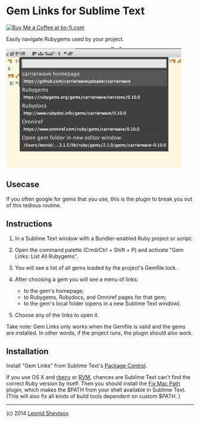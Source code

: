 # Gem Links for Sublime Text

<a href='https://ko-fi.com/X8X19BQH' target='_blank'><img height='36' style='border:0px;height:36px;' src='https://az743702.vo.msecnd.net/cdn/kofi1.png?v=0' border='0' alt='Buy Me a Coffee at ko-fi.com' /></a>

Easily navigate Rubygems used by your project.

![Gem Links menu](screenshot.png)

## Usecase

If you often google for gems that you use, this is the plugin to break you out of this tedious routine.

## Instructions

1.  In a Sublime Text window with a Bundler-enabled Ruby project or script:

2.  Open the command palette (Cmd/Ctrl + Shift + P) and activate "Gem Links: List All Rubygems".

3.  You will see a list of all gems loaded by the project's Gemfile.lock.

4.  After choosing a gem you will see a menu of links:

    * to the gem's homepage;
    * to Rubygems, Rubydocs, and Omniref pages for that gem;
    * to the gem's local folder (opens in a new Sublime Text window).

5.  Choose any of the links to open it.

Take note: Gem Links only works when the Gemfile is valid and the gems are installed. In other words, if the project runs, the plugin should also work.

## Installation

Install "Gem Links" from Sublime Text's [Package Control](https://sublime.wbond.net).

If you use OS X and [rbenv](https://github.com/sstephenson/rbenv) or [RVM](https://rvm.io), chances are Sublime Text can't find the correct Ruby version by itself. Then you should install the [Fix Mac Path](https://github.com/int3h/SublimeFixMacPath) plugin, which makes the $PATH from your shell available in Sublime Text. (This will also fix all kinds of build tools dependent on custom $PATH.
)

---

(c) 2014 [Leonid Shevtsov](http://leonid.shevtsov.me)
